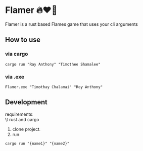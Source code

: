 # Flamer 🔥❤️‍🔥

Flamer is a rust based Flames game that uses your cli arguments

## How to use
### via cargo
```
cargo run "Ray Anthony" "Timothee Shamalee"
```
### via .exe
```
Flamer.exe "Timothay Chalamai" "Rey Anthony"
```

## Development
requirements:   
\t rust and cargo

1. clone project.
2. run 
```
cargo run "{name1}" "{name2}"
```

